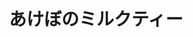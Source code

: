 ---
title: 'あけぼのミルクティー'
photo: '/images/photoAkebonoMilktea.jpg'
logo: '/images/newMusic.png'
textup: '・ー・・・ ・・ー・・ ・・ ーーー ーー・・ ・・ ・ー・ー・ ー・ーー ・ーー・ ・・ ・ー・ー・ ーー・ー・'
building: 'ステージ'
floor: '4' 
location: '時間'
categoly: '3'
---